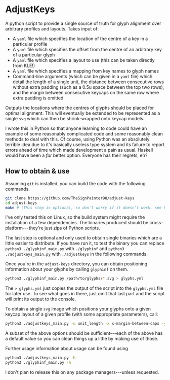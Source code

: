 # AdjustKeys

A python script to provide a single source of truth for glyph alignment over arbitrary profiles and layouts.
Takes input of:

- A `yaml` file which specifies the location of the centre of a key in a particular profile
- A `yaml` file which specifies the offset from the centre of an arbitrary key of a particular glyph
- A `yaml` file which specifies a layout to use (this can be taken directly from KLE!)
- A `yaml` file which specifies a mapping from key names to glyph names
- Command-line arguments (which can be given in a `yaml` file) which detail the length of a single unit, the distance between consecutive rows without extra padding (such as a 0.5u space between the top two rows), and the margin between consecutive keycaps on the same row where extra padding is omitted

Outputs the locations where the centres of glyphs should be placed for optimal alignment.
This will eventually be extended to be represented as a single `svg` which can then be shrink-wrapped onto keycap models.

I wrote this in Python so that anyone learning to code could have an example of some reasonably complicated code and some reasonably clean methods to deal with this.
Of course, using Python was an absolutely terrible idea due to it's basically useless type system and its failure to report errors ahead of time which made development a pain as usual.
Haskell would have been a _far_ better option.
Everyone has their regrets, eh?

## How to obtain &amp; use

Assuming `git` is installed, you can build the code with the following commands.

```bash
git clone https://github.com/TheSignPainter98/adjust-keys
cd adjust-keys
make # (This step is optional, so don't worry if it doesn't work, see below)
```

I've only tested this on Linux, so the build system might require the installation of a few dependencies.
The binaries produced should be cross-platform---they're just zips of Python scripts.

The last step is optional and only used to obtain single binaries which are a little easier to distribute.
If you have run it, to test the binary you can replace `python3 ./glyphinf_main.py` with `./glyphinf` and `python3 ./adjustkeys_main.py` with `./adjustkeys` in the following commands.

Once you're in the `adjust-keys` directory, you can obtain positioning information about your glyphs by calling `glyphinf` on them.

```bash
python3 ./glyphinf_main.py /path/to/glyphs/*.svg > glyphs.yml
```

The `> glyphs.yml` just copies the output of the script into the `glyphs.yml` file for later use.
To see what goes in there, just omit that last part and the script will print its output to the console.

To obtain a single `svg` image which positions your glyphs onto a given keycap layout of a given profile (with some appropriate parameters), call:

```bash
python3 ./adjustkeys_main.py -u unit_length -x x-margin-between-caps -y same-for-y -P profile_file.yml -G glyphs.yml -L layout_file.yml -R profile_rows.yml -M glyph_map_file.yml
```
A subset of the above options should be sufficient---each of the above has a default value so you can clean things up a little by making use of those.

Further usage information about usage can be found using

```bash
python3 ./adjustkeys_main.py -h
python3 ./glyphinf_main.py -h
```

I don't plan to release this on any package managers---unless requested.
